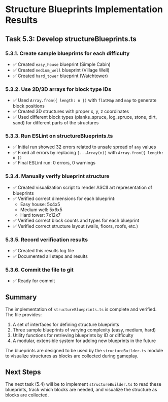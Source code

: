 # Structure Blueprints Implementation Results

## Task 5.3: Develop structureBlueprints.ts

### 5.3.1. Create sample blueprints for each difficulty
- ✅ Created `easy_house` blueprint (Simple Cabin)
- ✅ Created `medium_well` blueprint (Village Well)
- ✅ Created `hard_tower` blueprint (Watchtower)

### 5.3.2. Use 2D/3D arrays for block type IDs
- ✅ Used `Array.from({ length: n })` with `flatMap` and `map` to generate block positions
- ✅ Created 3D structures with proper x, y, z coordinates
- ✅ Used different block types (planks_spruce, log_spruce, stone, dirt, sand) for different parts of the structures

### 5.3.3. Run ESLint on structureBlueprints.ts
- ✅ Initial run showed 32 errors related to unsafe spread of `any` values
- ✅ Fixed all errors by replacing `[...Array(n)]` with `Array.from({ length: n })`
- ✅ Final ESLint run: 0 errors, 0 warnings

### 5.3.4. Manually verify blueprint structure
- ✅ Created visualization script to render ASCII art representation of blueprints
- ✅ Verified correct dimensions for each blueprint:
  - Easy house: 5x4x5
  - Medium well: 5x6x5
  - Hard tower: 7x12x7
- ✅ Verified correct block counts and types for each blueprint
- ✅ Verified correct structure layout (walls, floors, roofs, etc.)

### 5.3.5. Record verification results
- ✅ Created this results log file
- ✅ Documented all steps and results

### 5.3.6. Commit the file to git
- ✅ Ready for commit

## Summary
The implementation of `structureBlueprints.ts` is complete and verified. The file provides:

1. A set of interfaces for defining structure blueprints
2. Three sample blueprints of varying complexity (easy, medium, hard)
3. Utility functions for retrieving blueprints by ID or difficulty
4. A modular, extensible system for adding new blueprints in the future

The blueprints are designed to be used by the `structureBuilder.ts` module to visualize structures as blocks are collected during gameplay.

## Next Steps
The next task (5.4) will be to implement `structureBuilder.ts` to read these blueprints, track which blocks are needed, and visualize the structure as blocks are collected.
